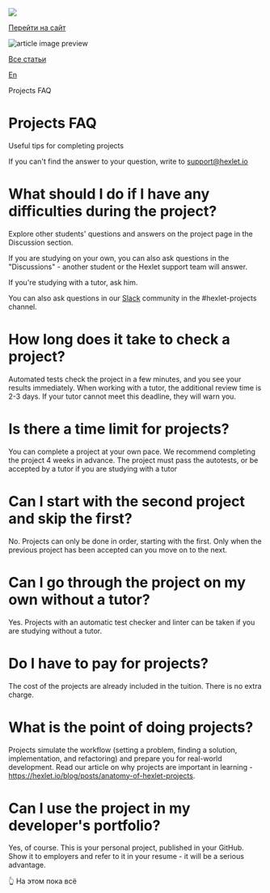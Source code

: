 [![](https://files.carrotquest.app/knowledge-bases-images/logos/64033/1726575914708-nb7xvabz.png)](/)

[Перейти на сайт](https://ru.hexlet.io)

![article image preview]()

[Все статьи](/)

[En](/category/4316)

Projects FAQ

# Projects FAQ

Useful tips for completing projects

If you can't find the answer to your question, write to support@hexlet.io

# What should I do if I have any difficulties during the project?

Explore other students' questions and answers on the project page in the Discussion section.

If you are studying on your own, you can also ask questions in the "Discussions" - another student or the Hexlet support team will answer.

If you're studying with a tutor, ask him.

You can also ask questions in our [Slack](https://slack.hexlet.io/) community in the #hexlet-projects channel.

# How long does it take to check a project?

Automated tests check the project in a few minutes, and you see your results immediately. When working with a tutor, the additional review time is 2-3 days. If your tutor cannot meet this deadline, they will warn you.

# Is there a time limit for projects?

You can complete a project at your own pace. We recommend completing the project 4 weeks in advance. The project must pass the autotests, or be accepted by a tutor if you are studying with a tutor

# Can I start with the second project and skip the first?

No. Projects can only be done in order, starting with the first. Only when the previous project has been accepted can you move on to the next.

# Can I go through the project on my own without a tutor?

Yes. Projects with an automatic test checker and linter can be taken if you are studying without a tutor.

# Do I have to pay for projects?

The cost of the projects are already included in the tuition. There is no extra charge.

# What is the point of doing projects?

Projects simulate the workflow (setting a problem, finding a solution, implementation, and refactoring) and prepare you for real-world development. Read our article on why projects are important in learning - <https://hexlet.io/blog/posts/anatomy-of-hexlet-projects>.

# Can I use the project in my developer's portfolio?

Yes, of course. This is your personal project, published in your GitHub. Show it to employers and refer to it in your resume - it will be a serious advantage.

👆 На этом пока всё